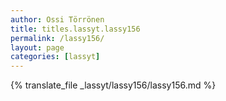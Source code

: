 ```yaml
---
author: Ossi Törrönen
title: titles.lassyt.lassy156
permalink: /lassy156/
layout: page
categories: [lassyt]
---
```

{% translate_file _lassyt/lassy156/lassy156.md %}
